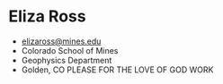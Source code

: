 # Eliza Ross
- elizaross@mines.edu
- Colorado School of Mines
- Geophysics Department
- Golden, CO
PLEASE FOR THE LOVE OF GOD WORK
